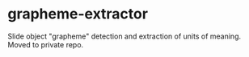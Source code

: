 # grapheme-extractor
Slide object "grapheme" detection and extraction of units of meaning. Moved to private repo.
